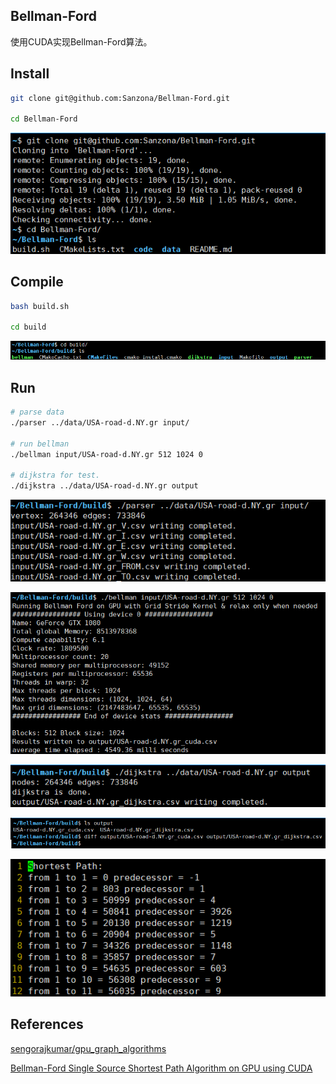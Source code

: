 ## Bellman-Ford

使用CUDA实现Bellman-Ford算法。



## Install

```bash
git clone git@github.com:Sanzona/Bellman-Ford.git

cd Bellman-Ford
```

![image-20210124173047451](img/image-20210124173047451.png)



## Compile

```bash
bash build.sh

cd build
```

![image-20210124173306208](img/image-20210124173306208.png)





## Run

```bash
# parse data
./parser ../data/USA-road-d.NY.gr input/

# run bellman
./bellman input/USA-road-d.NY.gr 512 1024 0

# dijkstra for test.
./dijkstra ../data/USA-road-d.NY.gr output
```



![image-20210124173538315](img/image-20210124173538315.png)



![image-20210124173820142](img/image-20210124173820142.png)



![image-20210124173416959](img/image-20210124173416959.png)



![image-20210124174029694](img/image-20210124174029694.png)



![image-20210124174610622](img/image-20210124174610622.png)



## References

[sengorajkumar/gpu_graph_algorithms](https://github.com/sengorajkumar/gpu_graph_algorithms)

[Bellman-Ford Single Source Shortest Path Algorithm on GPU using CUDA](https://towardsdatascience.com/bellman-ford-single-source-shortest-path-algorithm-on-gpu-using-cuda-a358da20144b)

